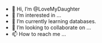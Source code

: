 - 👋 Hi, I’m @LoveMyDaughter
- 👀 I’m interested in ...
- 🌱 I’m currently learning databases.
- 💞️ I’m looking to collaborate on ...
- 📫 How to reach me ...

<!---
LoveMyDaughter/LoveMyDaughter is a ✨ special ✨ repository because its `README.md` (this file) appears on your GitHub profile.
You can click the Preview link to take a look at your changes.
--->
